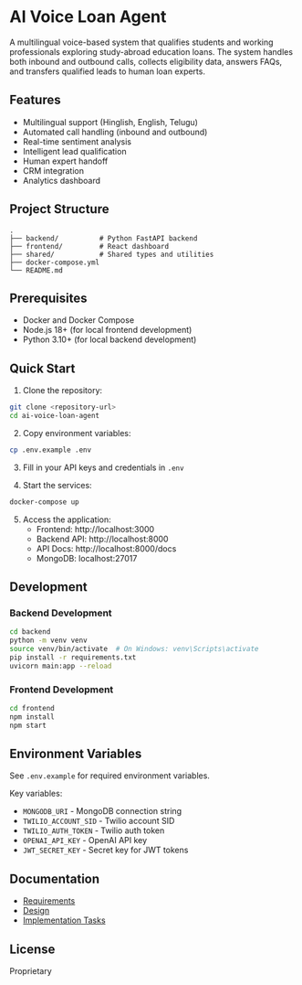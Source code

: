 # AI Voice Loan Agent

A multilingual voice-based system that qualifies students and working professionals exploring study-abroad education loans. The system handles both inbound and outbound calls, collects eligibility data, answers FAQs, and transfers qualified leads to human loan experts.

## Features

- Multilingual support (Hinglish, English, Telugu)
- Automated call handling (inbound and outbound)
- Real-time sentiment analysis
- Intelligent lead qualification
- Human expert handoff
- CRM integration
- Analytics dashboard

## Project Structure

```
.
├── backend/          # Python FastAPI backend
├── frontend/         # React dashboard
├── shared/           # Shared types and utilities
├── docker-compose.yml
└── README.md
```

## Prerequisites

- Docker and Docker Compose
- Node.js 18+ (for local frontend development)
- Python 3.10+ (for local backend development)

## Quick Start

1. Clone the repository:
```bash
git clone <repository-url>
cd ai-voice-loan-agent
```

2. Copy environment variables:
```bash
cp .env.example .env
```

3. Fill in your API keys and credentials in `.env`

4. Start the services:
```bash
docker-compose up
```

5. Access the application:
   - Frontend: http://localhost:3000
   - Backend API: http://localhost:8000
   - API Docs: http://localhost:8000/docs
   - MongoDB: localhost:27017

## Development

### Backend Development

```bash
cd backend
python -m venv venv
source venv/bin/activate  # On Windows: venv\Scripts\activate
pip install -r requirements.txt
uvicorn main:app --reload
```

### Frontend Development

```bash
cd frontend
npm install
npm start
```

## Environment Variables

See `.env.example` for required environment variables.

Key variables:
- `MONGODB_URI` - MongoDB connection string
- `TWILIO_ACCOUNT_SID` - Twilio account SID
- `TWILIO_AUTH_TOKEN` - Twilio auth token
- `OPENAI_API_KEY` - OpenAI API key
- `JWT_SECRET_KEY` - Secret key for JWT tokens

## Documentation

- [Requirements](.kiro/specs/ai-voice-loan-agent/requirements.md)
- [Design](.kiro/specs/ai-voice-loan-agent/design.md)
- [Implementation Tasks](.kiro/specs/ai-voice-loan-agent/tasks.md)

## License

Proprietary
